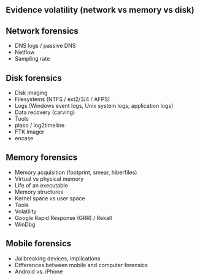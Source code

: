 ## Evidence volatility (network vs memory vs disk)

## Network forensics
- DNS logs / passive DNS
- Netflow
- Sampling rate

## Disk forensics
- Disk imaging
- Filesystems (NTFS / ext2/3/4 / AFPS)
- Logs (Windows event logs, Unix system logs, application logs)
- Data recovery (carving)
- Tools
- plaso / log2timeline
- FTK imager
- encase

## Memory forensics
- Memory acquisition (footprint, smear, hiberfiles)
- Virtual vs physical memory
- Life of an executable
- Memory structures
- Kernel space vs user space
- Tools
- Volatility
- Google Rapid Response (GRR) / Rekall
- WinDbg
  
## Mobile forensics
- Jailbreaking devices, implications
- Differences between mobile and computer forensics
- Android vs. iPhone
